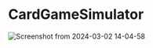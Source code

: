 # CardGameSimulator
![Screenshot from 2024-03-02 14-04-58](https://github.com/pekka1234/CardGameSimulator/assets/62663286/943ee87f-9e7e-46d4-9ff4-a5a395465075)

